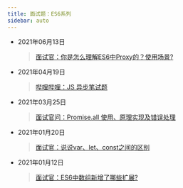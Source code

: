```yaml
---
title: 面试题：ES6系列
sidebar: auto
---
```

<style>
    .go-to-top {
        display: block !important;
    }
</style>
* 2021年06月13日
  > [面试官：你是怎么理解ES6中Proxy的？使用场景?](20210613.md)
* 2021年04月19日
  > [哔哩哔哩：JS 异步笔试题](20210419.md)
* 2021年03月25日
  > [面试官问：Promise.all 使用、原理实现及错误处理](20210325.md)
* 2021年01月20日
  > [面试官：说说var、let、const之间的区别](ES6/20210120.md)
* 2021年01月12日
  > [面试官：ES6中数组新增了哪些扩展?](ES6/20210112.md)